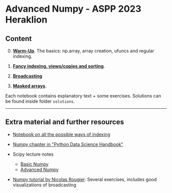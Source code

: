 # Advanced Numpy - ASPP 2023 Heraklion

## Content

0. **[Warm-Up](notebook-0-warm-up.ipynb)**. The basics: np.array, array creation, ufuncs and regular indexing.

1. **[Fancy indexing, views/copies and sorting](notebook-1-fancyindexing-views-copies-sorting.ipynb)**. 

2. **[Broadcasting](notebook-2-broadcasting.ipynb)**
  
3. **[Masked arrays](notebook-3-masked-arrays.ipynb)**.

Each notebook contains explanatory text + some exercises. Solutions can be found inside folder ```solutions```.

---

## Extra material and further resources

- [Notebook on all the possible ways of indexing](extra-material/indexing.ipynb)
- [Numpy chapter in "Python Data Science Handbook"](https://jakevdp.github.io/PythonDataScienceHandbook/02.00-introduction-to-numpy.html)
- Scipy lecture notes
  - [Basic Numpy](http://scipy-lectures.org/intro/numpy/index.html)
  - [Advanced Numpy](http://scipy-lectures.org/advanced/advanced_numpy/index.html)
 
- [Numpy tutorial by Nicolas Rougier](https://github.com/rougier/numpy-tutorial). Several exercises, includes good visualizations of broadcasting

